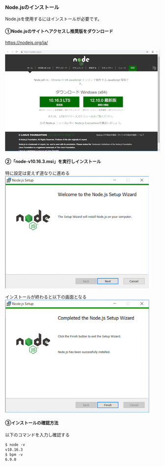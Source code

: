 ### Node.jsのインストール
Node.jsを使用するにはインストールが必要です。

#### ①Node.jsのサイトへアクセスし推奨版をダウンロード  
https://nodejs.org/ja/

![img](./img/install/node-d.png "img")

#### ②「node-v10.16.3.msi」を実行しインストール  
特に設定は変えず道なりに進める  
![img](./img/install/node-s.png "img")

インストールが終わると以下の画面となる  
![img](./img/install/node-f.png "img")

#### ③インストールの確認方法
以下のコマンドを入力し確認する  
```
$ node -v
v10.16.3
$ bpm -v
6.9.0
```
  
